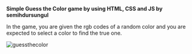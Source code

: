**Simple Guess the Color game by using HTML, CSS and JS by semihdursungul**

In the game, you are given the rgb codes of a random color and you are expected to select a color to find the true one.

![guessthecolor](https://github.com/semihdursungul/front-end-source-codes/assets/114025283/5f26eb0d-23cd-422b-b8d5-198844ba7cd8)

